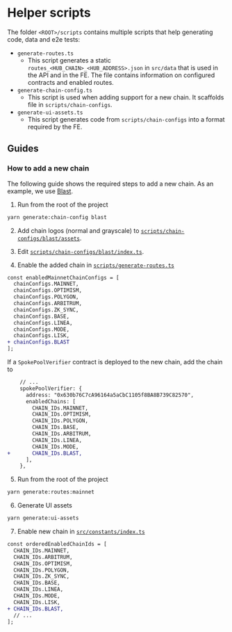 # Helper scripts

The folder `<ROOT>/scripts` contains multiple scripts that help generating code, data and e2e tests:

- `generate-routes.ts`
  - This script generates a static `routes_<HUB_CHAIN>_<HUB_ADDRESS>.json` in `src/data` that is used in the API and in the FE. The file contains information on configured contracts and enabled routes.
- `generate-chain-config.ts`
  - This script is used when adding support for a new chain. It scaffolds file in `scripts/chain-configs`.
- `generate-ui-assets.ts`
  - This script generates code from `scripts/chain-configs` into a format required by the FE.

## Guides

### How to add a new chain

The following guide shows the required steps to add a new chain. As an example, we use [Blast]().

1. Run from the root of the project

```bash
yarn generate:chain-config blast
```

2. Add chain logos (normal and grayscale) to [`scripts/chain-configs/blast/assets`](./chain-configs/blast/assets).

3. Edit [`scripts/chain-configs/blast/index.ts`](./chain-configs/blast/index.ts).

4. Enable the added chain in [`scripts/generate-routes.ts`](./generate-routes.ts)

```diff
const enabledMainnetChainConfigs = [
  chainConfigs.MAINNET,
  chainConfigs.OPTIMISM,
  chainConfigs.POLYGON,
  chainConfigs.ARBITRUM,
  chainConfigs.ZK_SYNC,
  chainConfigs.BASE,
  chainConfigs.LINEA,
  chainConfigs.MODE,
  chainConfigs.LISK,
+ chainConfigs.BLAST
];
```

If a `SpokePoolVerifier` contract is deployed to the new chain, add the chain to

```diff
    // ...
    spokePoolVerifier: {
      address: "0x630b76C7cA96164a5aCbC1105f8BA8B739C82570",
      enabledChains: [
        CHAIN_IDs.MAINNET,
        CHAIN_IDs.OPTIMISM,
        CHAIN_IDs.POLYGON,
        CHAIN_IDs.BASE,
        CHAIN_IDs.ARBITRUM,
        CHAIN_IDs.LINEA,
        CHAIN_IDs.MODE,
+       CHAIN_IDs.BLAST,
      ],
    },
```

5. Run from the root of the project

```bash
yarn generate:routes:mainnet
```

6. Generate UI assets

```bash
yarn generate:ui-assets
```

7. Enable new chain in [`src/constants/index.ts`](../src/constants/chains/index.ts)

```diff
const orderedEnabledChainIds = [
  CHAIN_IDs.MAINNET,
  CHAIN_IDs.ARBITRUM,
  CHAIN_IDs.OPTIMISM,
  CHAIN_IDs.POLYGON,
  CHAIN_IDs.ZK_SYNC,
  CHAIN_IDs.BASE,
  CHAIN_IDs.LINEA,
  CHAIN_IDs.MODE,
  CHAIN_IDs.LISK,
+ CHAIN_IDs.BLAST,
  // ...
];
```
